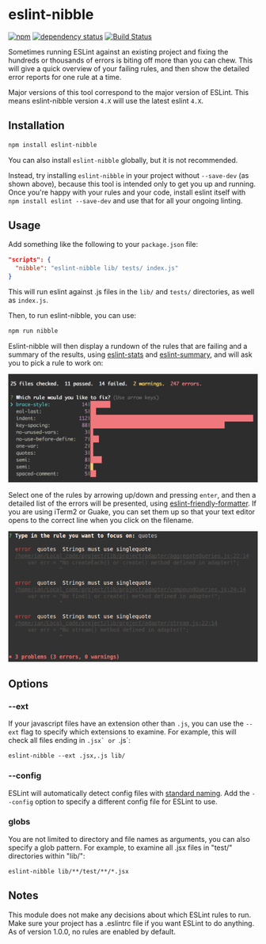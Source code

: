 # eslint-nibble

[![npm][npm-badge]][npm-badge-url]
[![dependency status][versioneye-badge]][versioneye-badge-url]
[![Build Status][travis-badge]][travis-badge-url]

Sometimes running ESLint against an existing project and fixing the hundreds or thousands of errors is biting off more than you can chew.  This will give a quick overview of your failing rules, and then show the detailed error reports for one rule at a time.

Major versions of this tool correspond to the major version of ESLint.  This means eslint-nibble version `4.X` will use the latest eslint `4.X`.

## Installation

```bash
npm install eslint-nibble
```

You can also install `eslint-nibble` globally, but it is not recommended.

Instead, try installing `eslint-nibble` in your project without `--save-dev` (as shown above), because this tool is intended only to get you up and running.  Once you're happy with your rules and your code, install eslint itself with `npm install eslint --save-dev` and use that for all your ongoing linting.


## Usage

Add something like the following to your `package.json` file:

```json
"scripts": {
  "nibble": "eslint-nibble lib/ tests/ index.js"
}
```

This will run eslint against .js files in the `lib/` and `tests/` directories, as well as `index.js`.

Then, to run eslint-nibble, you can use:

```bash
npm run nibble
```

Eslint-nibble will then display a rundown of the rules that are failing and a summary of the results, using [eslint-stats](https://github.com/ganimomer/eslint-stats) and [eslint-summary](https://github.com/davidwaterston/eslint-summary), and will ask you to pick a rule to work on:

![eslint-stats-screenshot](docs/eslint-stats-screenshot.png)

Select one of the rules by arrowing up/down and pressing `enter`, and then a detailed list of the errors will be presented, using [eslint-friendly-formatter](https://github.com/royriojas/eslint-friendly-formatter).  If you are using iTerm2 or Guake, you can set them up so that your text editor opens to the correct line when you click on the filename.

![eslint-friendly-formatter-screenshot](docs/eslint-friendly-formatter-screenshot.png)

## Options

### --ext

If your javascript files have an extension other than `.js`, you can use the `--ext` flag to
specify which extensions to examine.  For example, this will check all files ending in ``.jsx` or ``.js`:

```shell
eslint-nibble --ext .jsx,.js lib/
```

### --config

ESLint will automatically detect config files with [standard naming](http://eslint.org/docs/user-guide/configuring#configuration-file-formats).
Add the `--config` option to specify a different config file for ESLint to use.

### globs

You are not limited to directory and file names as arguments, you can also specify a glob pattern.
For example, to examine all .jsx files in "test/" directories within "lib/":

```shell
eslint-nibble lib/**/test/**/*.jsx
```


## Notes

This module does not make any decisions about which ESLint rules to run.  Make sure your project has a .eslintrc file if you want ESLint to do anything.  As of version 1.0.0, no rules are enabled by default.

[npm-badge]: https://img.shields.io/npm/v/eslint-nibble.svg
[npm-badge-url]: https://www.npmjs.com/package/eslint-nibble
[versioneye-badge]: https://www.versioneye.com/user/projects/558f4ff7316338001e000259/badge.svg?style=flat
[versioneye-badge-url]: https://www.versioneye.com/user/projects/558f4ff7316338001e000259#dialog_dependency_badge
[travis-badge]: https://travis-ci.org/IanVS/eslint-nibble.svg?branch=master
[travis-badge-url]: https://travis-ci.org/IanVS/eslint-nibble
